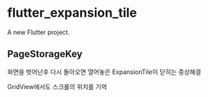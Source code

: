 # flutter_expansion_tile

A new Flutter project.

## PageStorageKey

화면을 벗어난후 다시 돌아오면 열어놓은 ExpansionTile이 닫히는 증상해결

GridView에서도 스크롤의 위치를 기억
